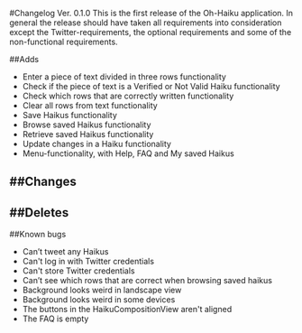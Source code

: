 #Changelog Ver. 0.1.0
This is the first release of the Oh-Haiku application. In general the release should have taken all requirements into consideration except the Twitter-requirements, the optional requirements and some of the non-functional requirements.
 
##Adds

 - Enter a piece of text divided in three rows functionality
 - Check if the piece of text is a Verified or Not Valid Haiku functionality
 - Check which rows that are correctly written functionality
 - Clear all rows from text functionality
 - Save Haikus functionality
 - Browse saved Haikus functionality
 - Retrieve saved Haikus functionality
 - Update changes in a Haiku functionality
 - Menu-functionality, with Help, FAQ and My saved Haikus

##Changes
 -

##Deletes
-

##Known bugs
 - Can’t tweet any Haikus
 - Can't log in with Twitter credentials
 - Can't store Twitter credentials
 - Can’t see which rows that are correct when browsing saved haikus
 - Background looks weird in landscape view
 - Background looks weird in some devices
 - The buttons in the HaikuCompositionView aren't aligned
 - The FAQ is empty

